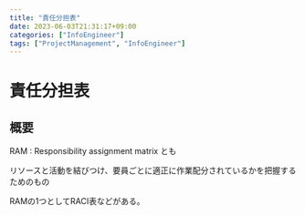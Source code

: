 ```yaml
---
title: "責任分担表"
date: 2023-06-03T21:31:17+09:00
categories: ["InfoEngineer"]
tags: ["ProjectManagement", "InfoEngineer"]
---
```

# 責任分担表

## 概要

RAM : Responsibility assignment matrix とも

リソースと活動を結びつけ、要員ごとに適正に作業配分されているかを把握するためのもの

RAMの1つとしてRACI表などがある。